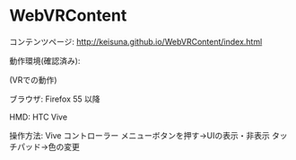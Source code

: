 WebVRContent
====

コンテンツページ:
http://keisuna.github.io/WebVRContent/index.html


動作環境(確認済み):

(VRでの動作)

ブラウザ: Firefox 55 以降

HMD: HTC Vive


操作方法:
Vive コントローラー
メニューボタンを押す→UIの表示・非表示
タッチパッド→色の変更

